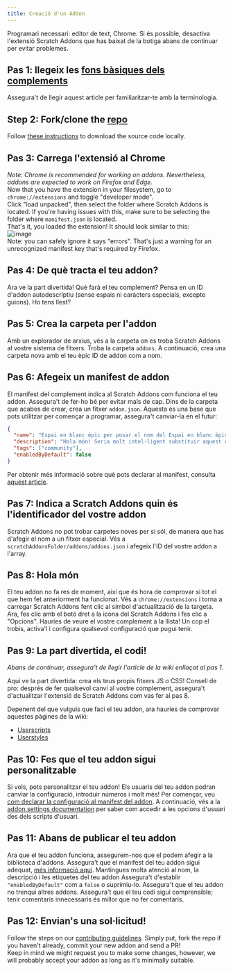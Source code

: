 ```yaml
---
title: Creació d'un Addon
---
```

Programari necessari: editor de text, Chrome.
Si és possible, desactiva l'extensió Scratch Addons que has baixat de la botiga abans de continuar per evitar problemes.

## Pas 1: llegeix les [fons bàsiques dels complements](/docs/develop/getting-started/addon-basics/)
Assegura't de llegir aquest article per familiaritzar-te amb la terminologia.

## Step 2: Fork/clone the [repo](https://github.com/ScratchAddons/ScratchAddons)
Follow [these instructions](/docs/getting-started/installing/#from-source) to download the source code locally.

## Pas 3: Carrega l'extensió al Chrome
*Note: Chrome is recommended for working on addons. Nevertheless, addons are expected to work on Firefox and Edge.*  
Now that you have the extension in your filesystem, go to `chrome://extensions` and toggle "developer mode".  
Click "load unpacked", then select the folder where Scratch Addons is located. If you're having issues with this, make sure to be selecting the folder where `manifest.json` is located.  
That's it, you loaded the extension! It should look similar to this:  
![image](https://user-images.githubusercontent.com/17484114/91502527-accfd580-e89e-11ea-9e16-7daa2b808379.png)  
Note: you can safely ignore it says "errors". That's just a warning for an unrecognized manifest key that's required by Firefox.

## Pas 4: De què tracta el teu addon?
Ara ve la part divertida!
Què farà el teu complement? Pensa en un ID d'addon autodescriptiu (sense espais ni caràcters especials, excepte guions).
Ho tens llest?

## Pas 5: Crea la carpeta per l'addon
Amb un explorador de arxius, vés a la carpeta on es troba Scratch Addons al vostre sistema de fitxers. Troba la carpeta `addons`.
A continuació, crea una carpeta nova amb el teu èpic ID de addon com a nom.

## Pas 6: Afegeix un manifest de addon
El manifest del complement indica al Scratch Addons com funciona el teu addon. Assegura't de fer-ho bé per evitar mals de cap.
Dins de la carpeta que acabes de crear, crea un fitxer `addon.json`.
Aquesta és una base que pots utilitzar per començar a programar, assegura't canviar-la en el futur:
```json
{
  "name": "Espai en blanc èpic per posar el nom del Espai en blanc èpic per posar el nom del complement",
  "description": "Hola món! Seria molt intel·ligent substituir aquest espai en blanc per una descripció.",
  "tags": ["community"],
  "enabledByDefault": false
}
```
Per obtenir més informació sobre què pots declarar al manifest, consulta [aquest article](/docs/reference/addon-manifest/).


## Pas 7: Indica a Scratch Addons quin és l'identificador del vostre addon
Scratch Addons no pot trobar carpetes noves per si sól, de manera que has d'afegir el nom a un fitxer especial.
Vés a `scratchAddonsFolder/addons/addons.json` i afegeix l'ID del vostre addon a l'array.

## Pas 8: Hola món
El teu addon no fa res de moment, així que és hora de comprovar si tot el que hem fet anteriorment ha funcionat.
Vés a `chrome://extensions` i torna a carregar Scratch Addons fent clic al símbol d'actualització de la targeta.
Ara, fes clic amb el botó dret a la icona del Scratch Addons i fes clic a "Opcions".
Hauríes de veure el vostre complement a la llista! Un cop el trobis, activa'l i configura qualsevol configuració que pugui tenir.

## Pas 9: La part divertida, el codi!
*Abans de continuar, assegura't de llegir l'article de la wiki enllaçat al pas 1.* 

Aquí ve la part divertida: crea els teus propis fitxers JS o CSS!
Consell de pro: després de fer qualsevol canvi al vostre complement, assegura't d'actualitzar l'extensió de Scratch Addons com vas fer al pas 8.

Depenent del que vulguis que faci el teu addon, ara hauríes de comprovar aquestes pàgines de la wiki:
- [Userscripts](/docs/develop/addon-types/userscripts)
- [Userstyles](/docs/develop/addon-types/userstyles)

## Pas 10: Fes que el teu addon sigui personalitzable
Si vols, pots personalitzar el teu addon!
Els usuaris del teu addon podran canviar la configuració, introduir números i molt més!
Per començar, veu [com declarar la configuració al manifest del addon](/docs/reference/addon-manifest/#settings-object).
A continuació, vés a la [addon.settings documentation](/docs/reference/addon-api/addon.settings) per saber com accedir a les opcions d'usuari des dels scripts d'usuari.

## Pas 11: Abans de publicar el teu addon
Ara que el teu addon funciona, assegurem-nos que el podem afegir a la biblioteca d'addons.
Assegura't que el manifest del teu addon sigui adequat, [més informació aquí](/docs/reference/addon-manifest). Mantingues molta atenció al nom, la descripció i les etiquetes del teu addon Assegura't d'establir `"enabledByDefault"` com a `false` o suprimiu-lo.
Assegura't que el teu addon no trenqui altres addons.
Assegura't que el teu codi sigui comprensible; tenir comentaris innecessaris és millor que no fer comentaris.

## Pas 12: Envian's una sol·licitud!
Follow the steps on our [contributing guidelines](https://github.com/ScratchAddons/ScratchAddons/blob/master/.github/CONTRIBUTING.md). Simply put, fork the repo if you haven't already, commit your new addon and send a PR!  
Keep in mind we might request you to make some changes, however, we will probably accept your addon as long as it's minimally suitable.
